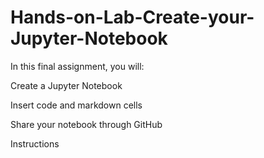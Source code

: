 # Hands-on-Lab-Create-your-Jupyter-Notebook

In this final assignment, you will:

Create a Jupyter Notebook

Insert code and markdown cells

Share your notebook through GitHub

Instructions
